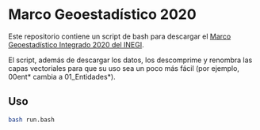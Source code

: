 # Marco Geoestadístico 2020

Este repositorio contiene un script de bash para descargar el [Marco Geoestadístico Integrado 2020 del INEGI](https://www.inegi.org.mx/app/biblioteca/ficha.html?upc=889463807469).

El script, además de descargar los datos, los descomprime y renombra las capas vectoriales para que su uso sea un poco más fácil (por ejemplo, 00ent* cambia a 01_Entidades*).

## Uso

``` bash
bash run.bash
```
